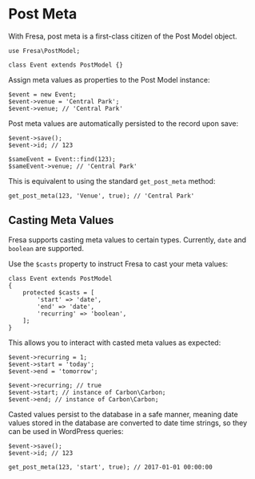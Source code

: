 # Post Meta

With Fresa, post meta is a first-class citizen of the Post Model object.

    use Fresa\PostModel;

    class Event extends PostModel {}

Assign meta values as properties to the Post Model instance:

    $event = new Event;
    $event->venue = 'Central Park';
    $event->venue; // 'Central Park'

Post meta values are automatically persisted to the record upon save:

    $event->save();
    $event->id; // 123

    $sameEvent = Event::find(123);
    $sameEvent->venue; // 'Central Park'

This is equivalent to using the standard `get_post_meta` method:

    get_post_meta(123, 'Venue', true); // 'Central Park'

## Casting Meta Values

Fresa supports casting meta values to certain types. Currently, `date` and `boolean` are supported.

Use the `$casts` property to instruct Fresa to cast your meta values:

    class Event extends PostModel
    {
        protected $casts = [
            'start' => 'date',
            'end' => 'date',
            'recurring' => 'boolean',
        ];
    }

This allows you to interact with casted meta values as expected:

    $event->recurring = 1;
    $event->start = 'today';
    $event->end = 'tomorrow';

    $event->recurring; // true
    $event->start; // instance of Carbon\Carbon;
    $event->end; // instance of Carbon\Carbon;

Casted values persist to the database in a safe manner, meaning date values stored in the database are converted to date time strings, so they can be used in WordPress queries:

    $event->save();
    $event->id; // 123

    get_post_meta(123, 'start', true); // 2017-01-01 00:00:00
